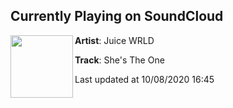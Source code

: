 ## Currently Playing on SoundCloud

[<img align="left" width="100" src="https://i1.sndcdn.com/artworks-000500685231-mc0pdz-t50x50.jpg">](https://soundcloud.com/uiceheidd/shes-the-one?in=uiceheidd/sets/death-race-for-love-1)

**Artist**: Juice WRLD 

**Track**: She's The One

Last updated at 10/08/2020 16:45
